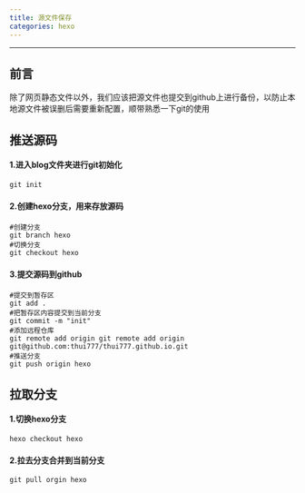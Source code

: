 ```yaml
---
title: 源文件保存
categories: hexo
---
```


------

## 前言

除了网页静态文件以外，我们应该把源文件也提交到github上进行备份，以防止本地源文件被误删后需要重新配置，顺带熟悉一下git的使用

## 推送源码

#### 1.进入blog文件夹进行git初始化

```shell
git init
```

#### 2.创建hexo分支，用来存放源码

~~~shell
#创建分支
git branch hexo
#切换分支
git checkout hexo
~~~

#### 3.提交源码到github

~~~shell
#提交到暂存区
git add .
#把暂存区内容提交到当前分支
git commit -m "init"
#添加远程仓库
git remote add origin git remote add origin git@github.com:thui777/thui777.github.io.git
#推送分支
git push origin hexo
~~~

## 拉取分支

#### 1.切换hexo分支

~~~shell
hexo checkout hexo
~~~

#### 2.拉去分支合并到当前分支

~~~shell
git pull orgin hexo
~~~

